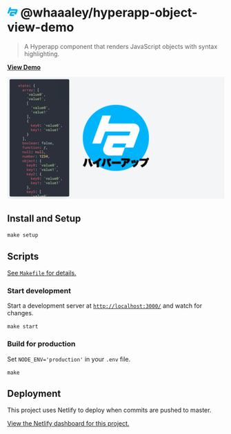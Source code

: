 
# <img src=favicon.png height=24> @whaaaley/hyperapp-object-view-demo

> A Hyperapp component that renders JavaScript objects with syntax highlighting.

[**View Demo**](https://hyperapp-object-view-demo.netlify.com/)

![screenshot](screenshot.png)

## Install and Setup

```
make setup
```

## Scripts

[See `Makefile` for details.](Makefile)

### Start development

Start a development server at [`http://localhost:3000/`](http://localhost:3000/) and watch for changes.

```
make start
```

### Build for production

Set `NODE_ENV='production'` in your `.env` file.

```
make
```

## Deployment

This project uses Netlify to deploy when commits are pushed to master.

[View the Netlify dashboard for this project.](https://app.netlify.com/sites/hyperapp-object-view-demo)
